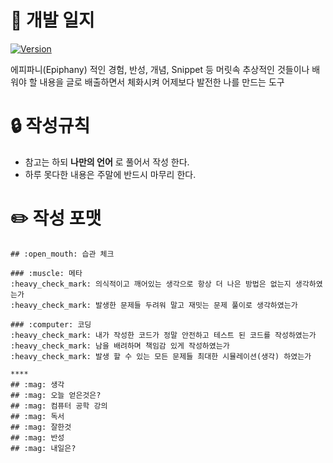 
# :book: 개발 일지 
[![Version](https://img.shields.io/badge/version-2018.12.22-red.svg)]()  

에피파니(Epiphany) 적인 경험, 반성, 개념, Snippet 등 머릿속 추상적인 것들이나 배워야 할 내용을 글로 배출하면서 체화시켜 어제보다 발전한 나를 만드는 도구

# :lock: 작성규칙
- 참고는 하되 **나만의 언어** 로 풀어서 작성 한다.
- 하루 못다한 내용은 주말에 반드시 마무리 한다.


# :pencil2: 작성 포맷

~~~
## :open_mouth: 습관 체크

### :muscle: 메타
:heavy_check_mark: 의식적이고 깨어있는 생각으로 항상 더 나은 방법은 없는지 생각하였는가  
:heavy_check_mark: 발생한 문제들 두려워 말고 재밋는 문제 풀이로 생각하였는가

### :computer: 코딩
:heavy_check_mark: 내가 작성한 코드가 정말 안전하고 테스트 된 코드를 작성하였는가  
:heavy_check_mark: 남을 배려하며 책임감 있게 작성하였는가  
:heavy_check_mark: 발생 할 수 있는 모든 문제들 최대한 시뮬레이션(생각) 하였는가

**** 
## :mag: 생각
## :mag: 오늘 얻은것은?
## :mag: 컴퓨터 공학 강의
## :mag: 독서
## :mag: 잘한것
## :mag: 반성
## :mag: 내일은?
~~~
